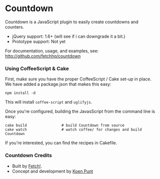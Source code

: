 # Countdown

Countdown is a JavaScript plugin to easily create countdowns and counters.

- jQuery support: 1.6+ (will see if i can downgrade it a bit.)
- Prototype support: Not yet

For documentation, usage, and examples, see:  
http://github.com/fetchhq/countdown

### Using CoffeeScript & Cake

First, make sure you have the proper CoffeeScript / Cake set-up in place. We have added a package.json that makes this easy:

```
npm install -d
```

This will install `coffee-script` and `uglifyjs`.

Once you're configured, building the JavasScript from the command line is easy:

    cake build                # build Countdown from source
    cake watch                # watch coffee/ for changes and build Countdown
    
If you're interested, you can find the recipes in Cakefile.


### Countdown Credits

- Built by [Fetch!](http://www.fetch.nl/). 
- Concept and development by [Koen Punt](http://koen.pt/)
